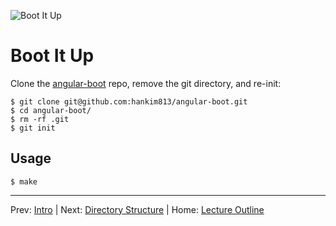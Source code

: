 ![Boot It Up](http://giant.gfycat.com/TameSkeletalAmericanquarterhorse.gif)
# Boot It Up

Clone the [angular-boot](https://github.com/hankim813/angular-boot) repo, remove the git directory, and re-init:

```
$ git clone git@github.com:hankim813/angular-boot.git
$ cd angular-boot/
$ rm -rf .git
$ git init
```

## Usage

```
$ make
```

________________________________

Prev: [Intro](./intro.md) | Next: [Directory Structure](./directory-structure.md) |
Home: [Lecture Outline](../README.md)
